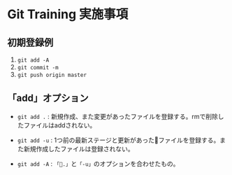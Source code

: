 # Git Training 実施事項

## 初期登録例

1. `git add -A`
1. `git commit -m`
1. `git push origin master`

## 「add」オプション

- `git add .` : 新規作成、また変更があったファイルを登録する。rmで削除したファイルはaddされない。

- `git add -u` : 1つ前の最新ステージと更新があったファイルを登録する。また新規作成したファイルは登録されない。

- `git add -A` : `「.」`と`「-u」`のオプションを合わせたもの。

